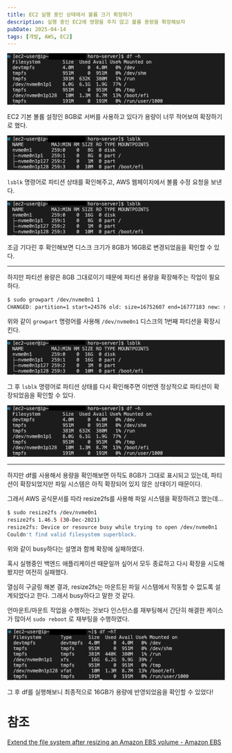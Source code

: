 ```yaml
---
title: EC2 실행 중인 상태에서 볼륨 크기 확장하기
description: 실행 중인 EC2에 영향을 주지 않고 볼륨 용량을 확장해보자
pubDate: 2025-04-14
tags: [개발, AWS, EC2]
---
```


![image.png](image-1.png)

EC2 기본 볼륨 설정인 8GB로 서버를 사용하고 있다가 용량이 너무 적어보여 확장하기로 했다.

![image.png](image-2.png)

`lsblk` 명령어로 파티션 상태를 확인해주고, AWS 웹페이지에서 볼륨 수정 요청을 보낸다.

![image.png](image-3.png)

조금 기다린 후 확인해보면 디스크 크기가 8GB가 16GB로 변경되었음을 확인할 수 있다.

---

하지만 파티션 용량은 8GB 그대로이기 때문에 파티션 용량을 확장해주는 작업이 필요하다.

```bash
$ sudo growpart /dev/nvme0n1 1
CHANGED: partition=1 start=24576 old: size=16752607 end=16777183 new: size=33529823 end=33554399
```

위와 같이 `growpart` 명령어를 사용해 `/dev/nvme0n1` 디스크의 1번째 파티션을 확장시킨다.

![image.png](image-4.png)

그 후 `lsblk` 명령어로 파티션 상태를 다시 확인해주면 이번엔 정상적으로 파티션이 확장되었음을 확인할 수 있다.

![image.png](image-5.png)

---

하지만 df를 사용해서 용량을 확인해보면 아직도 8GB가 그대로 표시되고 있는데, 파티션이 확장되었지만 파일 시스템은 아직 확장되어 있지 않은 상태이기 때문이다.

그래서 AWS 공식문서를 따라 resize2fs를 사용해 파일 시스템을 확장하려고 했는데…

```bash
$ sudo resize2fs /dev/nvme0n1
resize2fs 1.46.5 (30-Dec-2021)
resize2fs: Device or resource busy while trying to open /dev/nvme0n1
Couldn't find valid filesystem superblock.
```

위와 같이 busy하다는 설명과 함께 확장에 실패하였다.

혹시 실행중인 백엔드 애플리케이션 때문일까 싶어서 모두 종료하고 다시 확장을 시도해봤지만 여전히 실패했다.

열심히 구글링 해본 결과, resize2fs는 마운트된 파일 시스템에서 작동할 수 없도록 설계되었다고 한다. 그래서 busy하다고 말한 것 같다.

언마운트/마운트 작업을 수행하는 것보다 인스턴스를 재부팅해서 간단히 해결한 케이스가 많아서 `sudo reboot` 로 재부팅을 수행하였다.

![image.png](image-6.png)

그 후 df를 실행해보니 최종적으로 16GB가 용량에 반영되었음을 확인할 수 있었다!

# 참조

[Extend the file system after resizing an Amazon EBS volume - Amazon EBS](https://docs.aws.amazon.com/ebs/latest/userguide/recognize-expanded-volume-linux.html?icmpid=docs_ec2_console)